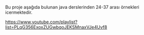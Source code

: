 Bu proje aşağıda bulunan java derslerinden 24-37 arası örnekleri icermektedir.

https://www.youtube.com/playlist?list=PLqG356ExoxZUGwbqoJEKSMnaxVJe4Uvf8
